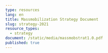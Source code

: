 ```yaml
---
type: resources
lang: en
title: Massmobilization Strategy Document
slug: strategy-2021
resource_types:
  - strategy
document: /static/media/massmobstrat1.0.pdf
published: true
---
```

